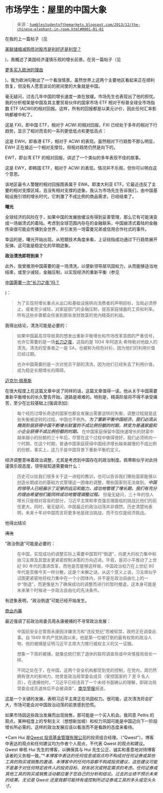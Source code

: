 <!--yml

分类：未分类

日期：2024-05-18 03:45:56

-->

# 市场学生：屋里的中国大象

> 来源：[`humblestudentofthemarkets.blogspot.com/2013/12/the-chinese-elephant-in-room.html#0001-01-01`](https://humblestudentofthemarkets.blogspot.com/2013/12/the-chinese-elephant-in-room.html#0001-01-01)

在我的上一篇帖子（见

[美联储缩减购债对股市是利好还是利空？](http://humblestudentofthemarkets.blogspot.com/2013/12/is-fed-taper-bullish-or-bearish-for.html)

)，我概述了美国经济谨慎乐观的增长前景。在另一篇帖子（见

[更多买入欧洲的理由](http://humblestudentofthemarkets.blogspot.com/2013/12/more-reasons-to-buy-europe.html)

)，我为欧洲勾勒出了一个看涨情景。虽然世界上这两个主要地区看起来正在顺利恢复，但没有人愿意谈论的房间里的大象就是中国。

毫无疑问，过去几年中国的增长速度一直在放缓。市场先生也表现出了他的担忧。我的分析框架是中国及其主要贸易伙伴的国家市场 ETF 相对于标普全球全市场指数 ETF (ACWI)的相对回报。这样，所有的回报都是以美元计价，因此任何汇率影响都被中和了。

这是 FXI，即中国 ETF，相对于 ACWI 的相对回报。FXI 已经处于多年的相对下行趋势，显示了相对而言的一系列更低低点和更低高点：

这是 EWH，即香港 ETF，相对于 ACWI 的表现。虽然相对下行趋势不那么明显，EWH 正在接近一个相对支撑位，但相对趋势仍然是向下的。

EWT，即台湾 ETF 的相对回报，讲述了一个类似的多年表现不佳的故事。

这是 EWY，即韩国 ETF，相对于 ACWI 的表现。情况并不乐观，但你可以明白这个意思。

该地区最令人警醒的相对回报图表属于 EWA，即澳大利亚 ETF。它最近违反了主要的相对支撑区域，且没有相对支撑的迹象。我认为市场先生告诉我们，由中国基础设施引领的增长时代，它刺激了不成比例的商品需求，已经结束了。

**曙光**

全球经济的风险在于，如果中国的发展放缓没有得到妥善管理，那么它有可能演变成一场崩溃式的着陆。考虑到全球范围内存在的金融联系，中国崩溃式着陆的金融传染很可能会传播到全世界，并引发另一场雷曼兄弟或信用合作社式的事件。

幸运的是，曙光开始出现。从短期技术角度来看，上证综指成功通过下行趋势展开反弹。这可能是稳定化的早期迹象。

**政治清洗即将到来？**

此外，我曾推测中国需要的是一场清洗，以便新领导层巩固权力，从而能够适当地结束，或至少减轻，金融压制，以实现经济的重新平衡（参见

[中国需要一次“长刀之夜”吗？](http://humblestudentofthemarkets.blogspot.com/2013/11/does-china-need-night-of-long-knives.html)

)：

> 为了实现将增长重点从出口和基础设施转向消费者的声明目标，当局必须停止，或者至少减轻，对家庭部门的金融压制，提高家庭储蓄的工资和利率。所有这些步骤都会伤害到那些发财致富的党内精英的利益。

我得出结论，清洗可能是必要的：

> 如果中国最高领导层真的想发出重新平衡增长和市场改革意图的严重信号，也许它需要的是一场[长刀之夜](http://www.historyplace.com/worldwar2/triumph/tr-roehm.htm)，这指的是 1934 年阿道夫·希特勒对他敌人的清洗。清洗的受害者之一是 SA，也被称为棕色衬衫，因为他们的利用价值已经过期。
> 
> 也许中国需要的是一次对党员干部的清洗，因为他们已经失去了利用价值，成为稳定长期增长的障碍。

[迈克尔·佩蒂斯](http://blog.mpettis.com/2013/12/the-politics-of-adjustment/)

在很大程度上在这篇文章中说了同样的话，这篇文章值得一读。他从关于中国需要重新平衡增长的长久警告开始，道路是艰难的。特别是，精英阶层将不得不承受痛苦，至少在比较基础上[强调添加]:

> 每个经历过增长奇迹的国家也都会发展出需要逆转的失衡，调整过程就是这些失衡被逆转的过程。中国也不例外。***为了重新平衡中国经济，我们必须从精英阶层获得中国不断增长财富的不成比例份额的时期，转变为普通家庭和小企业获得不成比例份额的时期。*** 在中国家庭保留中国快速增长的财富中越来越小的份额的三十年后，尽管在这个过程中做得很好，我们必须转向一个时期，在这个时期，普通中国家庭获得中国经济增长越来越慢的不成比例的份额，事实上，这几乎是中国背景下重新平衡的定义。

经济调整意味着政治调整，尤其是考虑到中国存在的政治制度。佩蒂斯似乎对此持谨慎乐观态度，领导层知道需要做什么：

> 历史可以给我们很多关于这一进程的教训，也可以告诉我们哪些国家能够以创造长期成功的基础方式管理这一困难的调整，哪些国家则无法做到。***中国的领导人已经展示了足够的远见和能力，成功地管理了增长期，我们有充分的理由希望他们能同样成功地管理调整过程。*** 但毫无疑问，三十年的惊人增长只是相对容易的部分，习近平主席和李克强总理面临的挑战比他们的前任更大。同时，毫无疑问，中国最近的政治动荡并非偶然。历史清楚地表明，未来十年对中国而言将更多地是政治挑战，而不仅仅是经济挑战。

他得出结论

~~清洗~~

“政治倒退”可能是必要的：

> 在中国，实现成功的调整实际上需要中国暂时“倒退”，向更大的权力集中和由习主席及其盟友更紧密控制决策的方向迈进。毕竟，是邓小平推动了上世纪 80 年代的激进改革，而他是否能够这样做，中国政治权力在上世纪 80 年代是否像今天一样分散，这是个未解之谜。从这个意义上说，习主席似乎试图更紧密地将权力集中在一个小团体内，并不是在政治自由化上的一步“倒退”，而更像是为了确保成功的调整而进行的暂时撤退，这本身可能是未来某个时候进一步政治自由化的先决条件。

有迹象表明，“政治倒退”可能已经开始发生。

[商业内幕](http://www.businessinsider.com/zhous-house-arrest-a-red-flag-2013-12)

最近强调了前政治局委员周永康被捕的不寻常政治发展：

> 中国前安全总管周永康因涉嫌贪污和“违反党纪”而被软禁，政府正在调查此事。自 1949 年共产党执政以来，他是第一位被打倒的最有权势的政治人物，他的被捕是证明习近平主席大力推行威权主义的又一证据。
> 
> 想象一下周的被捕，就像总统打倒了退休的联邦调查局或中央情报局局长一样。
> 
> 不同之处在于，在中国，这两个安全机构都受到党的控制，在党内，周仍然拥有很大的影响力。他曾是政治局常委会成员（掌控国家的 7 至 9 名人员），在逮捕他时，“习近平已经违背了一个未经书面确认的理解，即政治局常委会成员退休后不会被调查”，[南华早报](http://www.scmp.com/news/china/article/1378361/former-security-chief-zhou-yongkang-under-house-arrest)报道。

这是一个关键的发展，表明习近平主席正在巩固权力。很可能，这次清洗将会扩大，市场可能会对中国政治动荡的前景感到恐慌。

如果市场因这些政治发展而出现抛售，那可能是一个买入机会。我同意 Pettis 的观点，某种程度上的专制主义（想想新加坡）和权力巩固可能是中国迈向下一阶段增长所必需的。这样的政治发展应该以看涨而不是看跌的态度来看待。

*Cam Hui 是[Qwest 投资基金管理有限公司](http://www.qwestfunds.com/)的投资组合经理。（“Qwest”）。博客中表达的观点和任何建议均为作者个人观点，不代表 Qwest 的观点和建议。Qwest 审核 Hui 先生的博客，以确保其与 Hui 先生公正、诚实和善意地对待博客读者的义务相一致。”**本博客中表达的任何信息或观点均不构成对任何证券或其他工具的购买或销售的邀请。本博客中的任何内容都不构成投资建议，这些建议可能不是基于对任何特定收件人的投资目标、财务状况或特定需求的考虑。任何证券或其他工具的购买或销售活动都应基于您自己的分析和结论。过去的业绩不预示未来的结果。无论是 Qwest 还是我都可能持有或控制所述证券或工具的多头或空头头寸。*
